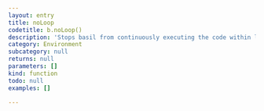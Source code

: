 ```yaml
---
layout: entry
title: noLoop
codetitle: b.noLoop()
description: 'Stops basil from continuously executing the code within loop() and quits the script.'
category: Environment
subcategory: null
returns: null
parameters: []
kind: function
todo: null
examples: []

---
```

